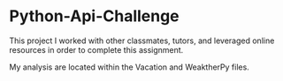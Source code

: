 # Python-Api-Challenge
 
This project I worked with other classmates, tutors, and leveraged online resources in order to complete this assignment. 

My analysis are located within the Vacation and WeaktherPy files. 
